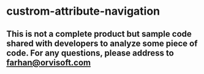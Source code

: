 # custrom-attribute-navigation

## This is not a complete product but sample code shared with developers to analyze some piece of code. For any questions, please address to farhan@orvisoft.com

